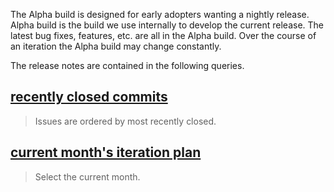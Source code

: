The Alpha build is designed for early adopters wanting a nightly release. Alpha build is the build we use internally to develop the current release. The latest bug fixes, features, etc. are all in the Alpha build. Over the course of an iteration the Alpha build may change constantly. 

The release notes are contained in the following queries. 

## [recently closed commits](https://github.com/Microsoft/vscode/issues?utf8=%E2%9C%93&q=is%3Aissue+is%3Aclosed) 

> Issues are ordered by most recently closed. 

## [current month's iteration plan](https://github.com/Microsoft/vscode/issues?utf8=%E2%9C%93&q=is%3Aissue+label%3Aiteration-plan+)

> Select the current month. 